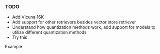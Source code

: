 <h3> TODO </h3>
<ul>
  <li> Add Vicuna 16K </li>
  <li> Add support for other retrievers besides vector store retriever </li>
  <li> Understand how quantization methods work, add support for models to utilize different quantization methods </li>
  <li> Try this
</ul>

Example

